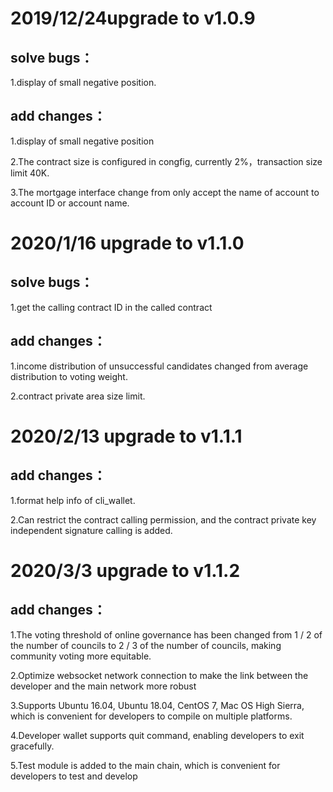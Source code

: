 # 2019/12/24upgrade to v1.0.9
## solve bugs：
1.display of small negative position.

## add changes：
1.display of small negative position

2.The contract size is configured in congfig, currently 2%，transaction size limit 40K.

3.The mortgage interface change from only accept the name of account to account ID or account name.

# 2020/1/16 upgrade to v1.1.0
## solve bugs：
1.get the calling contract ID in the called contract

## add changes：
1.income distribution of unsuccessful candidates changed from average distribution to voting weight.

2.contract private area size limit.

# 2020/2/13 upgrade to v1.1.1
## add changes：
1.format help info of cli_wallet.

2.Can restrict the contract calling permission, and the contract private key independent signature calling is added.

# 2020/3/3 upgrade to v1.1.2
## add changes：
1.The voting threshold of online governance has been changed from 1 / 2 of the number of councils to 2 / 3 of the number of councils, making community voting more equitable.

2.Optimize websocket network connection to make the link between the developer and the main network more robust

3.Supports Ubuntu 16.04, Ubuntu 18.04, CentOS 7, Mac OS High Sierra, which is convenient for developers to compile on multiple platforms.

4.Developer wallet supports quit command, enabling developers to exit gracefully.

5.Test module is added to the main chain, which is convenient for developers to test and develop




